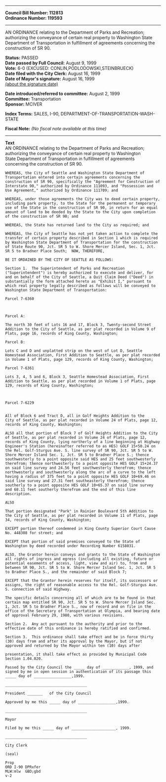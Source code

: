 * * * * *  
  
**Council Bill Number: [](#h0)[](#h2)112813**   
**Ordinance Number: 119593**  
  
* * * * *  
  
AN ORDINANCE relating to the Department of Parks and Recreation; authorizing the conveyance of certain real property to Washington State Department of Transportation in fulfillment of agreements concerning the construction of SR 90.  
  
**Status:** PASSED   
**Date passed by Full Council:** August 9, 1999   
**Vote:** 6-0 (EXCUSED: CONLIN,PODLODOWSKI,STEINBRUECK)   
**Date filed with the City Clerk:** August 16, 1999   
**Date of Mayor's signature:** August 16, 1999   
[(about the signature date)](/~public/approvaldate.htm)   
  
  
**Date introduced/referred to committee:** August 2, 1999   
**Committee:** Transportation   
**Sponsor:** MCIVER   
  
**Index Terms:** SALES, I-90, DEPARTMENT-OF-TRANSPORTATION-WASH-STATE  
  
**Fiscal Note:** *(No fiscal note available at this time)*  
  
* * * * *  
  
**Text**  
    AN ORDINANCE relating to the Department of Parks and Recreation;  
    authorizing the conveyance of certain real property to Washington  
    State Department of Transportation in fulfillment of agreements  
    concerning the construction of SR 90.  
  
    WHEREAS, the City of Seattle and Washington State Department of  
    Transportation entered into certain agreements concerning the  
    construction of SR 90, specifically the "Agreement for Construction of  
    Interstate 90," authorized by Ordinance 111093, and "Possession and  
    Use Agreement," authorized by Ordinance 111709; and  
  
    WHEREAS, under those agreements the City was to deed certain property,  
    including park property, to the State for the permanent or temporary  
    use of the State in the construction of SR 90, in return for an equal  
    amount of land to be deeded by the State to the City upon completion  
    of the construction of SR 90; and  
  
    WHEREAS, the State has returned land to the City as required; and  
  
    WHEREAS, the City of Seattle has not yet taken action to complete the  
    transfer of certain property described in Section 1 which is required  
    by Washington State Department of Transportation for the construction  
    of State Route 90, Jct. SR 5 to W. Shore Mercer Island, Sec. 1, Jct.  
    SR 5 to Bradner Place South;  NOW, THEREFORE,  
  
    BE IT ORDAINED BY THE CITY OF SEATTLE AS FOLLOWS:  
  
    Section 1.  The Superintendent of Parks and Recreation  
    ("Superintendent") is hereby authorized to execute and deliver, for  
    and on behalf of the City of Seattle, a Quit Claim Deed ("Deed") in  
    substantially the form attached hereto as "Exhibit I," pursuant to  
    which real property legally described as follows will be conveyed to  
    Washington State Department of Transportation:  
  
    Parcel 7-6360  
  
  
  
    Parcel A:  
  
    The north 30 feet of Lots 16 and 17, Block 3, Twenty-second Street  
    Addition to the City of Seattle, as per plat recorded in Volume 9 of  
    Plats, page 16, records of King County, Washington;  
  
    Parcel B:  
  
    Lots C and D and unplatted strip on the west of Lot D, Seattle  
    Homestead Association, First Addition to Seattle, as per plat recorded  
    in Volume 1 of Plats, page 129, records of King County, Washington;  
  
    Parcel 7-6361  
  
    Lots 3, 4, 5 and 6, Block 3, Seattle Homestead Association, First  
    Addition to Seattle, as per plat recorded in Volume 1 of Plats, page  
    129, records of King County, Washington;  
  
  
  
    Parcel 7-6229  
  
  
    All of Block 6 and Tract D, all in Golf Heights Addition to the  
    City of Seattle, as per plat recorded in Volume 24 of Plats, page 12,  
    records of King County, Washington;  
  
    ALSO all that portion of Block 7 of Golf Heights Addition to the City  
    of Seattle, as per plat recorded in Volume 24 of Plats, page 12,  
    records of King County, lying northerly of a line beginning at Highway  
    Engineer's Station (hereinafter referred to as HES) GOLF 15+50.24 on  
    the Rel. Golf-Sturgus Ave. S. line survey of SR 90, Jct. SR 5 to W.  
    Shore Mercer Island Sec. 1, Jct. SR 5 to Bradner Place S.; thence  
    southwesterly to a point opposite said HES and 25 feet southwesterly  
    therefrom; thence northwesterly to a point opposite HES GOLF 15+24.37  
    on said line survey and 24.56 feet southwesterly therefrom; thence  
    northwesterly and southwesterly along the arc of a curve to the left  
    having a radius of 375 feet to a point opposite HES GOLF 10+69.46 on  
    said line survey and 27.31 feet southeasterly therefrom; thence  
    southerly to a point opposite HES GOLF 10+65.37 on said line survey  
    and 68.11 feet southerly therefrom and the end of this line  
    description.  
  
    ALSO  
  
    That portion designated "Park" in Rainier Boulevard 5th Addition to  
    the City of Seattle, as per plat recorded in Volume 11 of Plats, page  
    34, records of King County, Washington;  
  
    EXCEPT portion thereof condemned in King County Superior Court Cause  
    No. 448308 for street; and  
  
    EXCEPT that portion of said premises conveyed to the State of  
    Washington by deed recorded under Recording Number 6158031.  
  
    ALSO, the Grantor herein conveys and grants to the State of Washington  
    all rights of ingress and egress (including all existing, future or  
    potential easements of access, light, view and air) to, from and  
    between SR 90, Jct. SR 5 to W. Shore Mercer Island Sec. 1, Jct. SR 5  
    to Bradner Place S., and the remainder of said Block 7;  
  
    EXCEPT that the Grantor herein reserves for itself, its successors or  
    assigns, the right of reasonable access to the Rel. Golf-Sturgus Ave.  
    S. connection of said Highway.  
  
    The specific details concerning all of which are to be found in that  
    certain map entitled SR 90, Jct. SR 5 to W. Shore Mercer Island Sec.  
    1, Jct. SR 5 to Bradner Place S., now of record and on file in the  
    office of the Secretary of Transportation at Olympia, and bearing date  
    of approval February 29, 1980, with various revisions.  
  
    Section 2.  Any act pursuant to the authority and prior to the  
    effective date of this ordinance is hereby ratified and confirmed.  
  
    Section 3.  This ordinance shall take effect and be in force thirty  
    (30) days from and after its approval by the Mayor, but if not  
    approved and returned by the Mayor within ten (10) days after  
  
    presentation, it shall take effect as provided by Municipal Code  
    Section 1.04.020.  
  
    Passed by the City Council the _____ day of ____________, 1999, and  
    signed by me in open session in authentication of its passage this  
    _____ day of _________________,1999.  
  
    _____________________________________  
  
    President _______   of the City Council  
  
    Approved by me this _____ day of _________________,1999.  
  
    _____________________________________  
  
    Mayor  
  
    Filed by me this _____ day of ____________________, 1999.  
  
    _____________________________________  
  
    City Clerk  
  
    (seal)  
  
    Prop  
    ORD I-90 DPRxfer  
    MLW:mlw  GBD;gbd  
    v-2  
